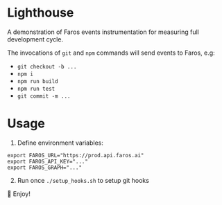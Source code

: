 # Lighthouse

A demonstration of Faros events instrumentation for measuring full development cycle.

The invocations of `git` and `npm` commands will send events to Faros, e.g:

- `git checkout -b ...`
- `npm i`
- `npm run build`
- `npm run test`
- `git commit -m ...`

# Usage

1. Define environment variables:

```
export FAROS_URL="https://prod.api.faros.ai"
export FAROS_API_KEY="..."
export FAROS_GRAPH="..."
```

2. Run once `./setup_hooks.sh` to setup git hooks

🤗 Enjoy!
